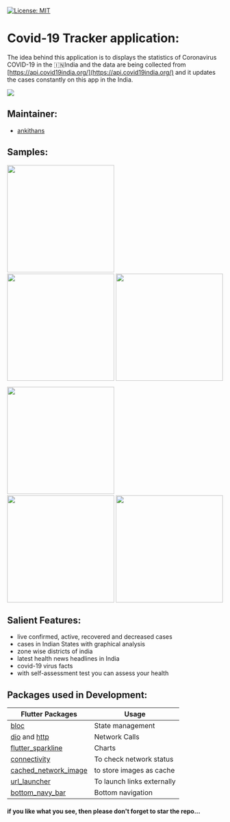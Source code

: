 [![License: MIT](https://img.shields.io/badge/License-MIT-yellow.svg)](https://opensource.org/licenses/MIT)  

# Covid-19 Tracker application:
The idea behind this application is to displays the statistics of Coronavirus COVID-19 in the :india:India and the data are being collected from [https://api.covid19india.org/](https://api.covid19india.org/) and it updates the cases constantly on this app in the India. 

<img src="https://github.com/ankithans/Covid-19-Tracker/blob/master/mockup/COVID.PNG" > 


## Maintainer:
- [ankithans](https://github.com/ankithans)

## Samples:

<img src="https://raw.githubusercontent.com/tushar821999/Covid-19-Tracker/master/Screenshots/Screenshot_20200711-195736.jpg" width="250">    &nbsp;&nbsp;&nbsp;&nbsp; <img src="https://github.com/tushar821999/Covid-19-Tracker/blob/master/Screenshots/Screenshot_20200711-195748.jpg?raw=true" width="250" style="float:right"> &nbsp;&nbsp;&nbsp;&nbsp; &nbsp;&nbsp;&nbsp;&nbsp;  <img src="https://github.com/tushar821999/Covid-19-Tracker/blob/master/Screenshots/Screenshot_20200711-195756.jpg?raw=true" width="250">

<img src="https://github.com/tushar821999/Covid-19-Tracker/blob/master/Screenshots/Screenshot_20200711-195813.jpg?raw=true" width="250">   &nbsp;&nbsp;&nbsp;&nbsp; &nbsp;&nbsp;&nbsp;&nbsp; <img src="https://github.com/tushar821999/Covid-19-Tracker/blob/master/Screenshots/Screenshot_20200711-195823.jpg?raw=true" width="250" style="float:right"> &nbsp;&nbsp;&nbsp;&nbsp; &nbsp;&nbsp;&nbsp;&nbsp;  <img src="https://github.com/tushar821999/Covid-19-Tracker/blob/master/Screenshots/Screenshot_20200711-195853.jpg?raw=true" width="250">

## Salient Features: 
 - live confirmed, active, recovered and decreased cases
 - cases in Indian States with graphical analysis
 - zone wise districts of india
 - latest health news headlines in India
 - covid-19 virus facts
 - with self-assessment test you can assess your health
 
 
 ## Packages used in Development:
 Flutter Packages | Usage
------------ | -------------
[bloc](https://pub.dev/packages/bloc) | State management
[dio](https://pub.dev/packages/dio) and [http](https://pub.dev/packages/http) | Network Calls
[flutter_sparkline](https://pub.dev/packages/flutter_sparkline) | Charts
[connectivity](https://pub.dev/packages/connectivity) | To check network status
[cached_network_image](https://pub.dev/packages/cached_network_image) | to store images as cache
[url_launcher](https://pub.dev/packages/url_launcher) | To launch links externally
[bottom_navy_bar](https://pub.dev/packages/bottom_navy_bar) | Bottom navigation

#### if you like what you see, then please don't forget to star the repo...

